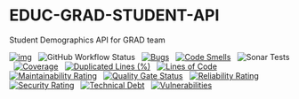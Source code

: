 # EDUC-GRAD-STUDENT-API
Student Demographics API for GRAD team

[![img](https://img.shields.io/badge/Lifecycle-Experimental-339999)](https://github.com/bcgov/repomountie/blob/master/doc/lifecycle-badges.md) &nbsp;
![GitHub Workflow Status](https://img.shields.io/github/workflow/status/bcgov/educ-grad-student-api/Build) &nbsp; 
[![Bugs](https://sonarcloud.io/api/project_badges/measure?project=educ-grad-student-api&metric=bugs)](https://sonarcloud.io/summary/new_code?id=educ-grad-student-api) &nbsp;
[![Code Smells](https://sonarcloud.io/api/project_badges/measure?project=educ-grad-student-api&metric=code_smells)](https://sonarcloud.io/summary/new_code?id=educ-grad-student-api) &nbsp;
![Sonar Tests](https://img.shields.io/sonar/tests/educ-grad-student-api?compact_message&server=https%3A%2F%2Fsonarcloud.io) &nbsp;
[![Coverage](https://sonarcloud.io/api/project_badges/measure?project=educ-grad-student-api&metric=coverage)](https://sonarcloud.io/summary/new_code?id=educ-grad-student-api) &nbsp;
[![Duplicated Lines (%)](https://sonarcloud.io/api/project_badges/measure?project=educ-grad-student-api&metric=duplicated_lines_density)](https://sonarcloud.io/summary/new_code?id=educ-grad-student-api) &nbsp;
[![Lines of Code](https://sonarcloud.io/api/project_badges/measure?project=educ-grad-student-api&metric=ncloc)](https://sonarcloud.io/summary/new_code?id=educ-grad-student-api) &nbsp;
[![Maintainability Rating](https://sonarcloud.io/api/project_badges/measure?project=educ-grad-student-api&metric=sqale_rating)](https://sonarcloud.io/summary/new_code?id=educ-grad-student-api) &nbsp;
[![Quality Gate Status](https://sonarcloud.io/api/project_badges/measure?project=educ-grad-student-api&metric=alert_status)](https://sonarcloud.io/summary/new_code?id=educ-grad-student-api) &nbsp;
[![Reliability Rating](https://sonarcloud.io/api/project_badges/measure?project=educ-grad-student-api&metric=reliability_rating)](https://sonarcloud.io/summary/new_code?id=educ-grad-student-api) &nbsp;
[![Security Rating](https://sonarcloud.io/api/project_badges/measure?project=educ-grad-student-api&metric=security_rating)](https://sonarcloud.io/summary/new_code?id=educ-grad-student-api) &nbsp;
[![Technical Debt](https://sonarcloud.io/api/project_badges/measure?project=educ-grad-student-api&metric=sqale_index)](https://sonarcloud.io/summary/new_code?id=educ-grad-student-api) &nbsp;
[![Vulnerabilities](https://sonarcloud.io/api/project_badges/measure?project=educ-grad-student-api&metric=vulnerabilities)](https://sonarcloud.io/summary/new_code?id=educ-grad-student-api) &nbsp;

